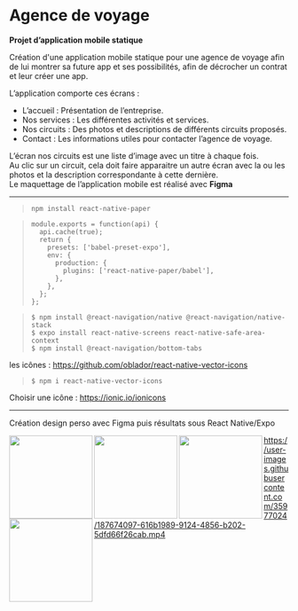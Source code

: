 # Agence de voyage

**Projet d’application mobile statique**

Création d'une application mobile statique pour une agence de voyage afin de lui montrer sa future app et ses possibilités, afin de décrocher un contrat et leur créer une app.

L’application comporte ces écrans :
- L’accueil : Présentation de l’entreprise.
- Nos services : Les différentes activités et services.
- Nos circuits : Des photos et descriptions de différents circuits proposés.
- Contact : Les informations utiles pour contacter l’agence de voyage.

L’écran nos circuits est une liste d’image avec un titre à chaque fois.  
Au clic sur un circuit, cela doit faire apparaitre un autre écran avec la ou les photos et la description correspondante à cette dernière.  
Le maquettage de l’application mobile est réalisé avec **Figma**

-----

>     npm install react-native-paper

>     module.exports = function(api) {
>       api.cache(true);
>       return {
>         presets: ['babel-preset-expo'],
>         env: {
>           production: {
>             plugins: ['react-native-paper/babel'],
>           },
>         },
>       };
>     };

>     $ npm install @react-navigation/native @react-navigation/native-stack
>     $ expo install react-native-screens react-native-safe-area-context
>     $ npm install @react-navigation/bottom-tabs

les icônes : https://github.com/oblador/react-native-vector-icons

>     $ npm i react-native-vector-icons

Choisir une icône : https://ionic.io/ionicons

---

Création design perso avec Figma puis résultats sous React Native/Expo  

<img src="https://user-images.githubusercontent.com/35977024/187668466-6a3a1f04-600c-4801-a359-1750f00c01b1.jpg" width="150" align="left">
<img src="https://user-images.githubusercontent.com/35977024/187668470-685c4572-c98f-4974-b1a9-9945f8d4f6bd.jpg" width="150" align="left">
<img src="https://user-images.githubusercontent.com/35977024/187668467-fb5a3b9f-b213-4cda-9d13-cd571a663d5b.jpg" width="150" align="left">
<img src="https://user-images.githubusercontent.com/35977024/187668463-8754fd0f-eb44-4f3e-9714-5a5bd2f38399.jpg" width="150" align="left">

https://user-images.githubusercontent.com/35977024/187674097-616b1989-9124-4856-b202-5dfd66f26cab.mp4
